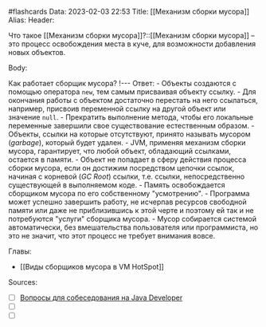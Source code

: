 #flashcards
Data: 2023-02-03 22:53
Title: [[Механизм сборки мусора]]
Alias:
Header:

Что такое [[Механизм сборки мусора]]?::[[Механизм сборки мусора]] – это процесс освобождения места в куче, для возможности добавления новых объектов.
<!--SR:!2023-02-05,1,130-->



Body:



Как работает сборщик мусора?
!---
Ответ:
	- Объекты создаются с помощью оператора `new`, тем самым присваивая объекту ссылку.
	- Для окончания работы с объектом достаточно перестать на него ссылаться, например, присвоив переменной ссылку на другой объект или значение `null`.
	- Прекратить выполнение метода, чтобы его локальные переменные завершили свое существование естественным образом.
	- Объекты, ссылки на которые отсутствуют, принято называть мусором (_garbage_), который будет удален.
	- JVM, применяя механизм сборки мусора, гарантирует, что любой объект, обладающий ссылками, остается в памяти. 
	- Объект не попадает в сферу действия процесса сборки мусора, если он достижим посредством цепочки ссылок, начиная с корневой (_GC Root_) ссылки, т.е. ссылки, непосредственно существующей в выполняемом коде.
	- Память освобождается сборщиком мусора по его собственному "усмотрению".
	- Программа может успешно завершить работу, не исчерпав ресурсов свободной памяти или даже не приблизившись к этой черте и поэтому ей так и не потребуются "услуги" сборщика мусора.
	- Мусор собирается системой автоматически, без вмешательства пользователя или программиста, но это не значит, что этот процесс не требует внимания вовсе.
<!--SR:!2023-02-05,1,130-->




Главы:
- [[Виды сборщиков мусора в VM HotSpot]]


Sources:
- [ ] [Вопросы для собеседования на Java Developer](https://github.com/enhorse/java-interview/blob/master/README.md#%D0%9E%D0%9E%D0%9F)
- [ ] []()
- [ ] []()
